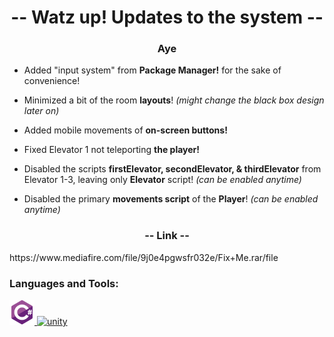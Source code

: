 <h1 align="center">-- Watz up! Updates to the system --</h1>
<h3 align="center">Aye</h3>

- Added "input system" from **Package Manager!** for the sake of convenience!

- Minimized a bit of the room **layouts**! *(might change the black box design later on)*

- Added mobile movements of **on-screen buttons!**

- Fixed Elevator 1 not teleporting **the player!**

- Disabled the scripts **firstElevator, secondElevator, & thirdElevator** from Elevator 1-3, leaving only **Elevator** script! *(can be enabled anytime)*

- Disabled the primary **movements script** of the **Player**! *(can be enabled anytime)*



<h3 align="center">-- Link --</h3>
<p align="left">
  https://www.mediafire.com/file/9j0e4pgwsfr032e/Fix+Me.rar/file
</p>



<h3 align="left">Languages and Tools:</h3>
<p align="left"> <a href="https://www.w3schools.com/cs/" target="_blank" rel="noreferrer"> <img src="https://raw.githubusercontent.com/devicons/devicon/master/icons/csharp/csharp-original.svg" alt="csharp" width="40" height="40"/> </a> <a href="https://unity.com/" target="_blank" rel="noreferrer"> <img src="https://www.vectorlogo.zone/logos/unity3d/unity3d-icon.svg" alt="unity" width="40" height="40"/> </a> </p>
